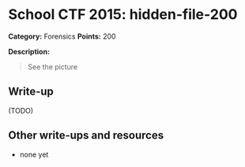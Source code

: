 # School CTF 2015: hidden-file-200

**Category:** Forensics
**Points:** 200

**Description:**
>See the picture

## Write-up

(TODO)

## Other write-ups and resources

* none yet
